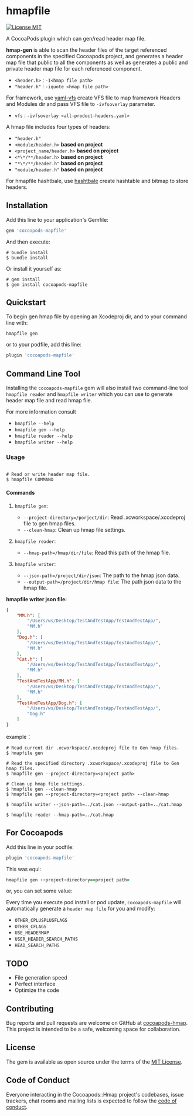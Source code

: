 # hmapfile

[![License MIT](https://img.shields.io/badge/license-MIT-green.svg?style=flat)](https://raw.githubusercontent.com/Cat1237/cocoapods-hmap/main/LICENSE)&nbsp;

A CocoaPods plugin which can gen/read header map file.

**hmap-gen** is able to scan the header files of the target referenced components in the specified Cocoapods project, and generates a header map file that public to all the components
as well as generates a public and private header map file for each referenced component.

- `<header.h>` : `-I<hmap file path>`
- `"header.h"` : `-iquote <hmap file path>`

For framework, use [yaml-vfs](https://github.com/Cat1237/yaml-vfs) create VFS file to map framework Headers and Modules dir and pass VFS file to `-ivfsoverlay` parameter.

- `vfs` : `-ivfsoverlay <all-product-headers.yaml>`

A hmap file includes four types of headers:

- `"header.h"`
- `<module/header.h>` **based on project**
- `<project_name/header.h>` **based on project**
- `<*\*/**/header.h>` **based on project**
- `"*\*/**/header.h"` **based on project**
- `"module/header.h"` **based on project**

For hmapfile hashtbale, use [hashtbale](https://github.com/Cat1237/hashtable) create hashtable and bitmap to store headers.

## Installation

Add this line to your application's Gemfile:

```ruby
gem 'cocoapods-mapfile'
```

And then execute:

```shell
# bundle install
$ bundle install
```

Or install it yourself as:

```shell
# gem install
$ gem install cocoapods-mapfile
```

## Quickstart

To begin gen hmap file by opening an Xcodeproj dir, and to your command line with:

```shell
hmapfile gen
```

or to your podfile, add this line:

```rb
plugin 'cocoapods-mapfile'
```

## Command Line Tool

Installing the `cocoapods-mapfile` gem will also install two command-line tool `hmapfile reader` and `hmapfile writer` which you can use to generate header map file and read hmap file.

For more information consult

- `hmapfile --help`
- `hmapfile gen --help`
- `hmapfile reader --help`
- `hmapfile writer --help`

### Usage

```shell

# Read or write header map file.
$ hmapfile COMMAND

```

#### Commands

1. `hmapfile gen`:

    - `--project-directory=/porject/dir`: Read .xcworkspace/.xcodeproj file to gen hmap files.
    - `--clean-hmap`: Clean up hmap file settings.

2. `hmapfile reader`:
    - `--hmap-path=/hmap/dir/file`: Read this path of the hmap file.

3. `hmapfile writer`:
    - `--json-path=/project/dir/json`: The path to the hmap json data.
    - `--output-path=/project/dir/hmap file`: The path json data to the hmap file.

**hmapfile writer json file:**

```json
{
    "MM.h": [
        "/Users/ws/Desktop/TestAndTestApp/TestAndTestApp/",
        "MM.h"
    ],
    "Dog.h": [
        "/Users/ws/Desktop/TestAndTestApp/TestAndTestApp/",
        "MM.h"
    ],
    "Cat.h": [
        "/Users/ws/Desktop/TestAndTestApp/TestAndTestApp/",
        "MM.h"
    ],
    "TestAndTestApp/MM.h": [
        "/Users/ws/Desktop/TestAndTestApp/TestAndTestApp/",
        "MM.h"
    ],
    "TestAndTestApp/Dog.h": [
        "/Users/ws/Desktop/TestAndTestApp/TestAndTestApp/",
        "Dog.h"
    ]
}
```

example：

```shell
# Read current dir .xcworkspace/.xcodeproj file to Gen hmap files.
$ hmapfile gen

# Read the specified directory .xcworkspace/.xcodeproj file to Gen hmap files.
$ hmapfile gen --project-directory=<project path>

# Clean up hmap file settings.
$ hmapfile gen --clean-hmap
$ hmapfile gen --project-directory=<project path> --clean-hmap

$ hmapfile writer --json-path=../cat.json --output-path=../cat.hmap

$ hmapfile reader --hmap-path=../cat.hmap
```

## For Cocoapods

Add this line in your podfile:

```rb
plugin 'cocoapods-mapfile'
```

This was equl:

```rb
hmapfile gen --project-directory=<project path>
```

or, you can set some value:

Every time you execute pod install or pod update, `cocoapods-mapfile` will automatically generate a `header map file` for you and modify:

- `OTHER_CPLUSPLUSFLAGS`
- `OTHER_CFLAGS`
- `USE_HEADERMAP`
- `USER_HEADER_SEARCH_PATHS`
- `HEAD_SEARCH_PATHS`

## TODO

- File generation speed
- Perfect interface
- Optimize the code

## Contributing

Bug reports and pull requests are welcome on GitHub at [cocoapods-hmap](https://github.com/Cat1237/cocoapods-hmap). This project is intended to be a safe, welcoming space for collaboration.

## License

The gem is available as open source under the terms of the [MIT License](https://opensource.org/licenses/MIT).

## Code of Conduct

Everyone interacting in the Cocoapods::Hmap project's codebases, issue trackers, chat rooms and mailing lists is expected to follow the [code of conduct](https://github.com/[USERNAME]/cocoapods-hmap/blob/master/CODE_OF_CONDUCT.md).
